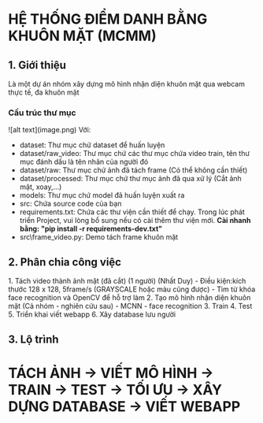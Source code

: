 <h1>HỆ THỐNG ĐIỂM DANH BẰNG KHUÔN MẶT (MCMM)</h1>
<h2>1. Giới thiệu</h2>
<p>Là một dự án nhóm xây dựng mô hình nhận diện khuôn mặt qua webcam thực tế, đa khuôn mặt</p>
<h3>Cấu trúc thư mục</h3>
![alt text](image.png)
Với:
<ul>
    <li>dataset: Thư mục chứ dataset để huấn luyện</li>
    <li>dataset/raw_video: Thư mục chứ các thư mục chứa video train, tên thư mục đánh dấu là tên nhãn của người đó</li>
    <li>dataset/raw: Thư mục chứ ảnh đã tách frame (Có thể không cần thiết)</li>
    <li>dataset/processed: Thư mục chứ thư mục ảnh đã qua xử lý (Cắt ảnh mặt, xoay,...)</li>
    <li>models: Thư mục chứ model đã huấn luyện xuất ra</li>
    <li>src: Chứa source code của bạn</li>
    <li>requirements.txt: Chứa các thư viện cần thiết để chạy. Trong lúc phát triển Project, vui lòng bổ sung nếu có cài thêm thư viện mới. <b>Cài nhanh bằng: "pip install -r requirements-dev.txt"</b></li>
    <li>src\frame_video.py: Demo tách frame khuôn mặt</li>

</ul>

<h2>2. Phân chia công việc</h2>
1. Tách video thành ảnh mặt (đã cắt) (1 người) (Nhất Duy)
- Điều kiện:kích thước 128 x 128, 5frame/s (GRAYSCALE hoặc màu cũng được)
- Tìm từ khóa face recognition và OpenCV để hỗ trợ làm
2. Tạo mô hình nhận diện khuôn mặt (Cả nhóm - nghiên cứu sau)
- MCNN 
- face recognition
3. Train
4. Test
5. Triển khai viết webapp
6. Xây database lưu người
<h2>3. Lộ trình</h2>
<h1><b>TÁCH ẢNH</b> -> VIẾT MÔ HÌNH -> TRAIN -> TEST -> TỐI ƯU -> XÂY DỰNG DATABASE -> VIẾT WEBAPP</h1>
